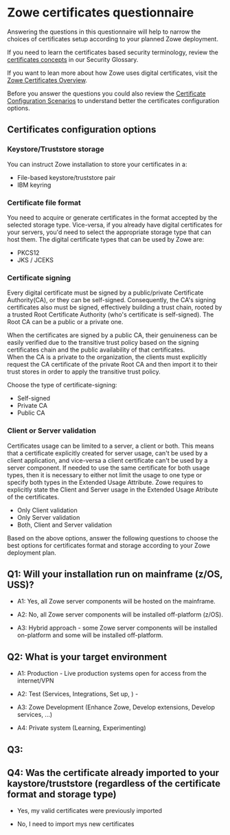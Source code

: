 # Zowe certificates questionnaire

Answering the questions in this questionnaire will help to narrow the choices of certificates setup according to your planned Zowe deployment.

If you need to learn the certificates based security terminology, review the [certificates concepts](../appendix/zowe-security-glossary#certificate-concepts) in our Security Glossary.   

If you want to lean more about how Zowe uses digital certificates, visit the [Zowe Certificates Overview](zowe-certificates-overview).

Before you answer the questions you could also review the [Certificate Configuration Scenarios](../user-guide/certificate-configuration-scenarios.md) to understand better the certificates configuration options. 

## Certificates configuration options

### Keystore/Truststore storage 
You can instruct Zowe installation to store your certificates in a:
- File-based keystore/truststore pair
- IBM keyring



### Certificate file format
You need to acquire or generate certificates in the format accepted by the selected storage type.
Vice-versa, if you already have digital certificates for your servers, you'd need to select the appropriate storage type that can host them. 
The digital certificate types that can be used by Zowe are: 
- PKCS12
- JKS / JCEKS

### Certificate signing
Every digital certificate must be signed by a public/private Certificate Authority(CA), or they can be self-signed. Consequently, the CA's signing certificates also must be signed, 
effectively building a trust chain, rooted by a trusted Root Certificate Authority (who's certificate is self-signed). The Root CA can be a public or a private one.     

When the certificates are signed by a public CA, their genuineness can be easily verified due to the transitive trust policy based on the signing certificates chain and the public availability of that certificates.   
When the CA is a private to the organization, the clients must explicitly request the CA certificate of the private Root CA and then import it to their trust stores in order to apply the transitive trust policy.   

Choose the type of certificate-signing:
- Self-signed
- Private CA
- Public CA

### Client or Server validation
Certificates usage can be limited to a server, a client or both. This means that a certificate explicitly created for server usage, can't be used by a client application, and vice-versa a client certificate can't be used by a server component.
If needed to use the same certificate for both usage types, then it is necessary to either not limit the usage to one type or specify both types in the Extended Usage Attribute. Zowe requires to explicitly state the Client and Server usage in the Extended Usage Atribute of the certificates.

- Only Client validation
- Only Server validation
- Both, Client and Server validation


Based on the above options, answer the following questions to choose the best options for certificates format and storage according to your Zowe deployment plan.  

## Q1: Will your installation run on mainframe (z/OS, USS)?
- A1: Yes, all Zowe server components will be hosted on the mainframe.


- A2: No, all Zowe server components will be installed off-platform (z/OS).


- A3: Hybrid approach - some Zowe server components will be installed on-platform and some will be installed off-platform. 

## Q2: What is your target environment
- A1: Production - Live production systems open for access from the internet/VPN

- A2: Test (Services, Integrations, Set up, ) -

- A3: Zowe Development (Enhance Zowe, Develop extensions, Develop services, ...)

- A4: Private system (Learning, Experimenting)

## Q3: 

## Q4:  Was the certificate already imported to your kaystore/truststore (regardless of the certificate format and storage type)
- Yes, my valid certificates were previously imported

- No, I need to import mys new certificates
